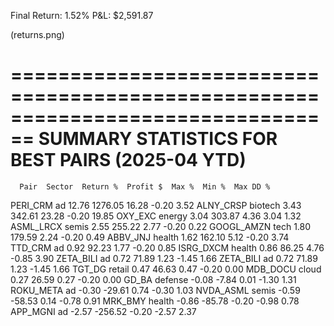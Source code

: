 Final Return: 1.52%
P&L: $2,591.87

(returns.png)

================================================================================
SUMMARY STATISTICS FOR BEST PAIRS (2025-04 YTD)
================================================================================
      Pair  Sector  Return %  Profit $  Max %  Min %  Max DD %
  PERI_CRM      ad     12.76   1276.05  16.28  -0.20      3.52
 ALNY_CRSP biotech      3.43    342.61  23.28  -0.20     19.85
   OXY_EXC  energy      3.04    303.87   4.36   3.04      1.32
 ASML_LRCX   semis      2.55    255.22   2.77  -0.20      0.22
GOOGL_AMZN    tech      1.80    179.59   2.24  -0.20      0.49
  ABBV_JNJ  health      1.62    162.10   5.12  -0.20      3.74
   TTD_CRM      ad      0.92     92.23   1.77  -0.20      0.85
 ISRG_DXCM  health      0.86     86.25   4.76  -0.85      3.90
 ZETA_BILI      ad      0.72     71.89   1.23  -1.45      1.66
 ZETA_BILI      ad      0.72     71.89   1.23  -1.45      1.66
    TGT_DG  retail      0.47     46.63   0.47  -0.20      0.00
  MDB_DOCU   cloud      0.27     26.59   0.27  -0.20      0.00
     GD_BA defense     -0.08     -7.84   0.01  -1.30      1.31
 ROKU_META      ad     -0.30    -29.61   0.74  -0.30      1.03
 NVDA_ASML   semis     -0.59    -58.53   0.14  -0.78      0.91
   MRK_BMY  health     -0.86    -85.78  -0.20  -0.98      0.78
  APP_MGNI      ad     -2.57   -256.52  -0.20  -2.57      2.37